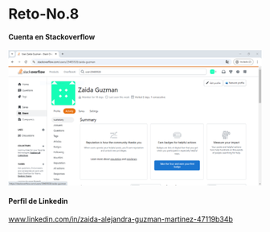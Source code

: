 # Reto-No.8
#### Cuenta en Stackoverflow
![Captura](https://github.com/11ZaidaG11/Reto-No.8/blob/main/Captura.PNG)  

#### Perfil de Linkedin
www.linkedin.com/in/zaida-alejandra-guzman-martinez-47119b34b
